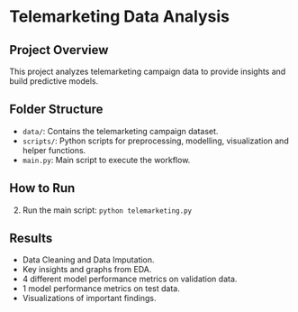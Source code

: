 # Telemarketing Data Analysis

## Project Overview
This project analyzes telemarketing campaign data to provide insights and build predictive models.

## Folder Structure
- `data/`: Contains the telemarketing campaign dataset.
- `scripts/`: Python scripts for preprocessing, modelling, visualization and helper functions.
- `main.py`: Main script to execute the workflow.

## How to Run
2. Run the main script: `python telemarketing.py`

## Results
- Data Cleaning and Data Imputation.
- Key insights and graphs from EDA.
- 4 different model performance metrics on validation data.
- 1 model performance metrics on test data.
- Visualizations of important findings.
